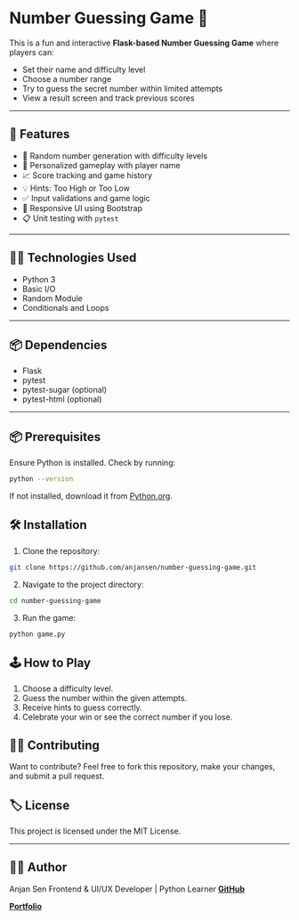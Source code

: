 # Number Guessing Game 🎯

This is a fun and interactive **Flask-based Number Guessing Game** where players can:
- Set their name and difficulty level
- Choose a number range
- Try to guess the secret number within limited attempts
- View a result screen and track previous scores

---

## 🚀 Features

- 🧠 Random number generation with difficulty levels
- 👤 Personalized gameplay with player name
- 📈 Score tracking and game history
- 💡 Hints: Too High or Too Low
- ✅ Input validations and game logic
- 🎨 Responsive UI using Bootstrap
- 📋 Unit testing with `pytest`

---

## 🧑‍💻 Technologies Used
- Python 3
- Basic I/O
- Random Module
- Conditionals and Loops

---

## 📦 Dependencies
- Flask
- pytest
- pytest-sugar (optional)
- pytest-html (optional)

---

## 📦 Prerequisites
Ensure Python is installed. Check by running:
```bash
python --version
```
If not installed, download it from [Python.org](https://www.python.org/downloads/).

## 🛠️ Installation
1. Clone the repository:
```bash
git clone https://github.com/anjansen/number-guessing-game.git
```
2. Navigate to the project directory:
```bash
cd number-guessing-game
```
3. Run the game:
```bash
python game.py
```

## 🕹️ How to Play
1. Choose a difficulty level.
2. Guess the number within the given attempts.
3. Receive hints to guess correctly.
4. Celebrate your win or see the correct number if you lose.

## 🧑‍💻 Contributing
Want to contribute? Feel free to fork this repository, make your changes, and submit a pull request.

## 🏷️ License
This project is licensed under the MIT License.

---

## 👨‍💻 Author
Anjan Sen
Frontend & UI/UX Developer | Python Learner
**[GitHub](https://github.com/anjan-in)**

**[Portfolio](https://github.com/anjan-in)**

